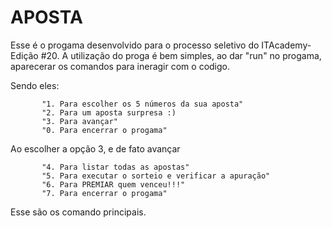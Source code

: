 # APOSTA

Esse é o progama desenvolvido para o processo seletivo do ITAcademy-Edição #20.
A utilização do proga é bem simples, ao dar "run" no progama, aparecerar os comandos
para ineragir com o codigo.

Sendo eles:

           "1. Para escolher os 5 números da sua aposta"
           "2. Para um aposta surpresa :)
           "3. Para avançar"
           "0. Para encerrar o progama"

Ao escolher a opção 3, e de fato avançar

           "4. Para listar todas as apostas"
           "5. Para executar o sorteio e verificar a apuração"
           "6. Para PREMIAR quem venceu!!!"
           "7. Para encerrar o progama"

Esse são os comando principais.
